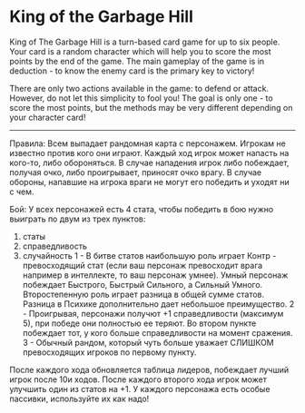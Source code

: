 # King of the Garbage Hill

King of The Garbage Hill is a turn-based card game for up to six people. Your card is a random character which will help you to score the most points by the end of the game. The main gameplay of the game is in deduction - to know the enemy card is the primary key to victory! 

There are only two actions available in the game: to defend or attack. However, do not let this simplicity to fool you! The goal is only one - to score the most points, but the methods may be very different depending on your character card!


________________________________________________________________________________________________________________________________________

Правила:
Всем выпадает рандомная карта с персонажем. Игрокам не известно против кого они играют. Каждый ход игрок может напасть на кого-то, либо обороняться. В случае нападения игрок либо побеждает, получая очко, либо проигрывает, приносят очко врагу. В случае обороны, напавшие на игрока враги не могут его победить и уходят ни с чем.

Бой: У всех персонажей есть 4 стата, чтобы победить в бою нужно выиграть по двум из трех пунктов:
1) статы 
2) справедливость
3) случайность 
1 - В битве статов наибольшую роль играет Контр - превосходящий стат (если ваш персонаж превосходит врага например в интеллекте, то ваш персонаж умнее). Умный персонаж побеждает Быстрого, Быстрый Сильного, а Сильный Умного.
Второстепенную роль играет разница в общей сумме статов. Разница в Психике дополнительно дает небольшое преимущество.
2 - Проигрывая, персонажи получют +1 справедливости (максимум 5), при победе они полностью ее теряют. Во втором пункте побеждает тот, у кого больше справедливости на момент сражения.
3 - Обычный рандом, который чуть больше уважает СЛИШКОМ превосходящих игроков по первому пункту.

После каждого хода обновляется таблица лидеров, побеждает лучший игрок после 10и ходов. 
После каждого второго хода игрок может улучшить один из статов на +1. 
У каждого персонажа есть особые пассивки, используйте их как надо!
